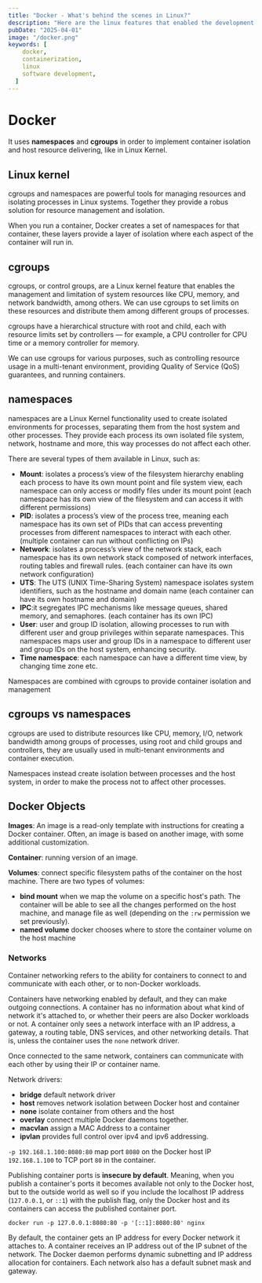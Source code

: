 ```yaml
---
title: "Docker - What's behind the scenes in Linux?"
description: "Here are the linux features that enabled the development of Docker."
pubDate: "2025-04-01"
image: "/docker.png"
keywords: [
    docker,
    containerization,
    linux
    software development,
  ]
---
```


# Docker

It uses **namespaces** and **cgroups** in order to implement container isolation and host resource delivering, like in Linux Kernel.

## Linux kernel

cgroups and namespaces are powerful tools for managing resources and isolating processes in Linux systems.
Together they provide a robus solution for resource management and isolation.

When you run a container, Docker creates a set of namespaces for that container, these layers provide a layer of isolation where each aspect of the container will run in.

## cgroups

cgroups, or control groups, are a Linux kernel feature that enables the management and limitation of system resources like CPU, memory, and network bandwidth, among others. We can use cgroups to set limits on these resources and distribute them among different groups of processes.

cgroups have a hierarchical structure with root and child, each with resource limits set by controllers — for example, a CPU controller for CPU time or a memory controller for memory.

We can use cgroups for various purposes, such as controlling resource usage in a multi-tenant environment, providing Quality of Service (QoS) guarantees, and running containers.

## namespaces

namespaces are a Linux Kernel functionality used to create isolated environments for processes, separating them from the host system and other processes.
They provide each process its own isolated file system, network, hostname and more, this way processes do not affect each other.

There are several types of them available in Linux, such as:

- **Mount**: isolates a process’s view of the filesystem hierarchy enabling each process to have its own mount point and file system view, each namespace can only access or modify files under its mount point (each namespace has its own view of the filesystem and can access it with different permissions)
- **PID**: isolates a process’s view of the process tree, meaning each namespace has its own set of PIDs that can access preventing processes from different namespaces to interact with each other. (multiple container can run without conflicting on IPs)
- **Network**: isolates a process’s view of the network stack, each namespace has its own network stack composed of network interfaces, routing tables and firewall rules. (each container can have its own network configuration)
- **UTS**: The UTS (UNIX Time-Sharing System) namespace isolates system identifiers, such as the hostname and domain name (each container can have its own hostname and domain)
- **IPC**:it segregates IPC mechanisms like message queues, shared memory, and semaphores. (each container has its own IPC)
- **User**: user and group ID isolation, allowing processes to run with different user and group privileges within separate namespaces. This namespaces maps user and group IDs in a namespace to different user and group IDs on the host system, enhancing security.
- **Time namespace**: each namespace can have a different time view, by changing time zone etc.

Namespaces are combined with cgroups to provide container isolation and management

## cgroups vs namespaces

cgroups are used to distribute resources like CPU, memory, I/O, network bandwidth among groups of processes, using root and child groups and controllers, they are usually used in multi-tenant environments and container execution.

Namespaces instead create isolation between processes and the host system, in order to make the process not to affect other processes.

## Docker Objects

**Images**: An image is a read-only template with instructions for creating a Docker container. Often, an image is based on another image, with some additional customization.

**Container**: running version of an image.

**Volumes**: connect specific filesystem paths of the container on the host machine.
There are two types of volumes:

- **bind mount** when we map the volume on a specific host's path. The container will be able to see all the changes performed on the host machine, and manage file as well (depending on the `:rw` permission we set previously).
- **named volume** docker chooses where to store the container volume on the host machine

### Networks

Container networking refers to the ability for containers to connect to and communicate with each other, or to non-Docker workloads.

Containers have networking enabled by default, and they can make outgoing connections. A container has no information about what kind of network it's attached to, or whether their peers are also Docker workloads or not. A container only sees a network interface with an IP address, a gateway, a routing table, DNS services, and other networking details. That is, unless the container uses the `none` network driver.

Once connected to the same network, containers can communicate with each other by using their IP or container name.

Network drivers:

- **bridge** default network driver
- **host** removes network isolation between Docker host and container
- **none** isolate container from others and the host
- **overlay** connect multiple Docker daemons together.
- **macvlan** assign a MAC Address to a container
- **ipvlan** provides full control over ipv4 and ipv6 addressing.

`-p 192.168.1.100:8080:80` map port `8080` on the Docker host IP `192.168.1.100` to TCP port `80` in the container.

Publishing container ports is **insecure by default**. Meaning, when you publish a container's ports it becomes available not only to the Docker host, but to the outside world as well so if you include the localhost IP address (`127.0.0.1`, or `::1`) with the publish flag, only the Docker host and its containers can access the published container port.

```shell
docker run -p 127.0.0.1:8080:80 -p '[::1]:8080:80' nginx
```

By default, the container gets an IP address for every Docker network it attaches to. A container receives an IP address out of the IP subnet of the network. The Docker daemon performs dynamic subnetting and IP address allocation for containers. Each network also has a default subnet mask and gateway.
